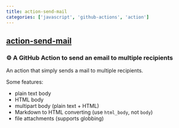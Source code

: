 ```yaml
---
title: action-send-mail
categories: ['javascript', 'github-actions', 'action']
---
```

## [action-send-mail](https://github.com/dawidd6/action-send-mail)

### :gear: A GitHub Action to send an email to multiple recipients


An action that simply sends a mail to multiple recipients.

Some features:

- plain text body
- HTML body
- multipart body (plain text + HTML)
- Markdown to HTML converting (use `html_body`, not `body`)
- file attachments (supports globbing)
